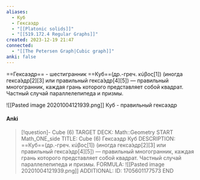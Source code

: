 ```yaml
---
aliases:
  - Куб
  - Гексаэдр
  - "[[Platonic solids]]"
  - "[[519.172.4 Regular Graphs]]"
created: 2023-12-19 21:47
connected:
  - "[[The Petersen Graph|Cubic graph]]"
anki: false
---
```



==Гексаэдр== - шестигранник
==Куб==(др.-греч. κύβος[1]) (иногда гекса́эдр[2][3] или правильный гекса́эдр[4][5]) — правильный многогранник, каждая грань которого представляет собой квадрат. Частный случай параллелепипеда и призмы.

![[Pasted image 20201004121939.png]]
Куб - правильный гексаэдр

#### Anki
> [!question]- Cube (6)
TARGET DECK: Math::Geometry
START
Math_ONE_side
TITLE: Cube (6)
Гексаэдр Куб 
DESCRIPTION:  ==Куб==(др.-греч. κύβος[1]) (иногда гекса́эдр[2][3] или правильный гекса́эдр[4][5]) — правильный многогранник, каждая грань которого представляет собой квадрат. Частный случай параллелепипеда и призмы.
FORMULA: ![[Pasted image 20201004121939.png]]
ADDITIONAL:
ID: 1705601177573
END